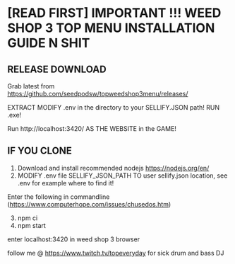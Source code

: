 # [READ FIRST] IMPORTANT !!! WEED SHOP 3 TOP MENU INSTALLATION GUIDE N SHIT

## RELEASE DOWNLOAD

Grab latest from https://github.com/seedpodsw/topweedshop3menu/releases/

EXTRACT
MODIFY .env in the directory to your SELLIFY.JSON path!
RUN .exe!


Run http://localhost:3420/ AS THE WEBSITE in the GAME!

## IF YOU CLONE
1. Download and install recommended nodejs https://nodejs.org/en/
2. MODIFY .env file SELLIFY_JSON_PATH TO user sellify.json location, see .env for example where to find it!

Enter the following in commandline (https://www.computerhope.com/issues/chusedos.htm)

3. npm ci
4. npm start


enter localhost:3420 in weed shop 3 browser

follow me @ https://www.twitch.tv/topeveryday for sick drum and bass DJ
